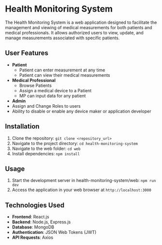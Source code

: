 # Health Monitoring System 

The Health Monitoring System is a web application designed to facilitate the management and viewing of medical measurements for both patients and medical professionals. It allows authorized users to view, update, and manage measurements associated with specific patients.

## User Features

- **Patient**
  - Patient can enter measurement at any time
  - Patient can view their medical measurements
- **Medical Professional**
  - Browse Patients
  - Assign a medical device to a Patient
  - MP can input data for any patient
- **Admin**
 - Assign and Change Roles to users
 - Ability to disable or enable any device maker or application developer

## Installation
1. Clone the repository: `git clone <repository_url>`
2. Navigate to the project directory: `cd health-monitoring-system`
3. Navigate to the web folder: `cd web`
3. Install dependencies: `npm install`

## Usage
1. Start the development server in health-monitoring-system/web: `npm run dev`
2. Access the application in your web browser at `http://localhost:3000`

## Technologies Used
- **Frontend**: React.js
- **Backend**: Node.js, Express.js
- **Database**: MongoDB
- **Authentication**: JSON Web Tokens (JWT)
- **API Requests**: Axios